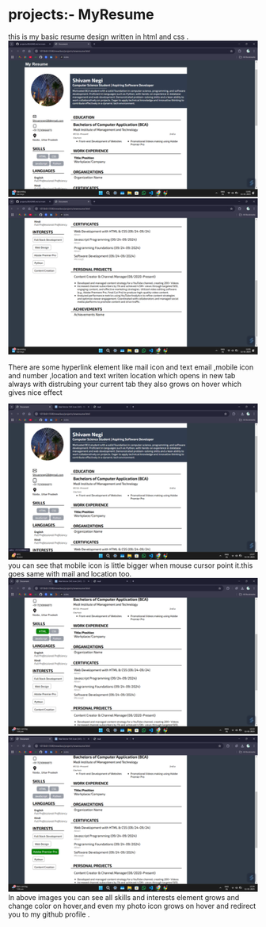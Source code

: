 # projects:- MyResume
this is my basic resume design written in html and css .
<img src="./screenshot/image 1.png" alt="img 1">
<img src="./screenshot/image 2.png" alt="img 2">

There are some hyperlink element like mail icon and text email ,mobile icon and number ,location and text writen location which opens in new tab always with distrubing your current tab they also grows on hover which gives nice effect

<img src="./screenshot/image 3.png" alt="img 3">
you can see that mobile icon is little bigger when mouse cursor point it.this goes same with mail and location too.


<img src="./screenshot/image 5.png" alt="img 4">
<img src="./screenshot/image 6.png" alt="img 5">
In above images you can see all skills and interests element grows and change color on hover,and even my photo icon grows on hover and redirect you to my github profile .
